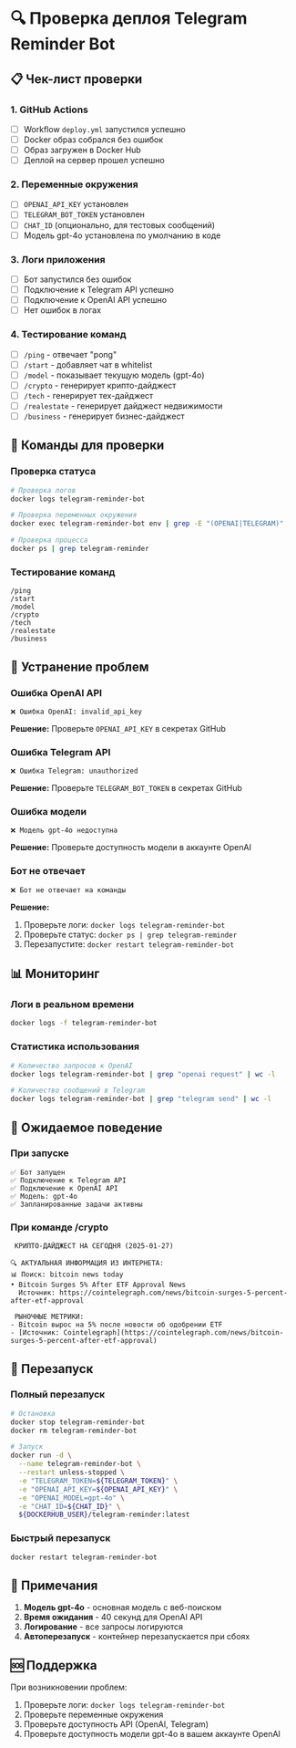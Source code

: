 # 🔍 Проверка деплоя Telegram Reminder Bot

## 📋 Чек-лист проверки

### 1. GitHub Actions
- [ ] Workflow `deploy.yml` запустился успешно
- [ ] Docker образ собрался без ошибок
- [ ] Образ загружен в Docker Hub
- [ ] Деплой на сервер прошел успешно

### 2. Переменные окружения
- [ ] `OPENAI_API_KEY` установлен
- [ ] `TELEGRAM_BOT_TOKEN` установлен  
- [ ] `CHAT_ID` (опционально, для тестовых сообщений)
- [ ] Модель gpt-4o установлена по умолчанию в коде

### 3. Логи приложения
- [ ] Бот запустился без ошибок
- [ ] Подключение к Telegram API успешно
- [ ] Подключение к OpenAI API успешно
- [ ] Нет ошибок в логах

### 4. Тестирование команд
- [ ] `/ping` - отвечает "pong"
- [ ] `/start` - добавляет чат в whitelist
- [ ] `/model` - показывает текущую модель (gpt-4o)
- [ ] `/crypto` - генерирует крипто-дайджест
- [ ] `/tech` - генерирует тех-дайджест
- [ ] `/realestate` - генерирует дайджест недвижимости
- [ ] `/business` - генерирует бизнес-дайджест

## 🚀 Команды для проверки

### Проверка статуса
```bash
# Проверка логов
docker logs telegram-reminder-bot

# Проверка переменных окружения
docker exec telegram-reminder-bot env | grep -E "(OPENAI|TELEGRAM)"

# Проверка процесса
docker ps | grep telegram-reminder
```

### Тестирование команд
```
/ping
/start
/model
/crypto
/tech
/realestate
/business
```

## 🔧 Устранение проблем

### Ошибка OpenAI API
```
❌ Ошибка OpenAI: invalid_api_key
```
**Решение:** Проверьте `OPENAI_API_KEY` в секретах GitHub

### Ошибка Telegram API
```
❌ Ошибка Telegram: unauthorized
```
**Решение:** Проверьте `TELEGRAM_BOT_TOKEN` в секретах GitHub

### Ошибка модели
```
❌ Модель gpt-4o недоступна
```
**Решение:** Проверьте доступность модели в аккаунте OpenAI

### Бот не отвечает
```
❌ Бот не отвечает на команды
```
**Решение:** 
1. Проверьте логи: `docker logs telegram-reminder-bot`
2. Проверьте статус: `docker ps | grep telegram-reminder`
3. Перезапустите: `docker restart telegram-reminder-bot`

## 📊 Мониторинг

### Логи в реальном времени
```bash
docker logs -f telegram-reminder-bot
```

### Статистика использования
```bash
# Количество запросов к OpenAI
docker logs telegram-reminder-bot | grep "openai request" | wc -l

# Количество сообщений в Telegram
docker logs telegram-reminder-bot | grep "telegram send" | wc -l
```

## 🎯 Ожидаемое поведение

### При запуске
```
✅ Бот запущен
✅ Подключение к Telegram API
✅ Подключение к OpenAI API
✅ Модель: gpt-4o
✅ Запланированные задачи активны
```

### При команде /crypto
```
 КРИПТО-ДАЙДЖЕСТ НА СЕГОДНЯ (2025-01-27)

🔍 АКТУАЛЬНАЯ ИНФОРМАЦИЯ ИЗ ИНТЕРНЕТА:
📊 Поиск: bitcoin news today
• Bitcoin Surges 5% After ETF Approval News
  Источник: https://cointelegraph.com/news/bitcoin-surges-5-percent-after-etf-approval

 РЫНОЧНЫЕ МЕТРИКИ:
- Bitcoin вырос на 5% после новости об одобрении ETF
- [Источник: Cointelegraph](https://cointelegraph.com/news/bitcoin-surges-5-percent-after-etf-approval)
```

## 🔄 Перезапуск

### Полный перезапуск
```bash
# Остановка
docker stop telegram-reminder-bot
docker rm telegram-reminder-bot

# Запуск
docker run -d \
  --name telegram-reminder-bot \
  --restart unless-stopped \
  -e "TELEGRAM_TOKEN=${TELEGRAM_TOKEN}" \
  -e "OPENAI_API_KEY=${OPENAI_API_KEY}" \
  -e "OPENAI_MODEL=gpt-4o" \
  -e "CHAT_ID=${CHAT_ID}" \
  ${DOCKERHUB_USER}/telegram-reminder:latest
```

### Быстрый перезапуск
```bash
docker restart telegram-reminder-bot
```

## 📝 Примечания

1. **Модель gpt-4o** - основная модель с веб-поиском
2. **Время ожидания** - 40 секунд для OpenAI API
3. **Логирование** - все запросы логируются
4. **Автоперезапуск** - контейнер перезапускается при сбоях

## 🆘 Поддержка

При возникновении проблем:
1. Проверьте логи: `docker logs telegram-reminder-bot`
2. Проверьте переменные окружения
3. Проверьте доступность API (OpenAI, Telegram)
4. Проверьте доступность модели gpt-4o в вашем аккаунте OpenAI 